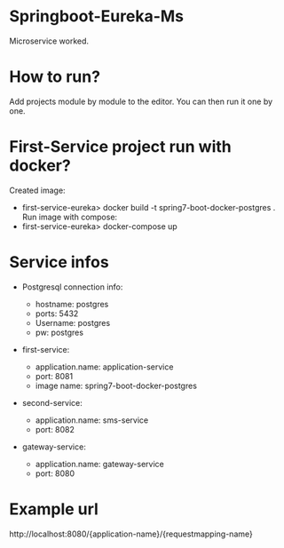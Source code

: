 # Springboot-Eureka-Ms
 Microservice worked.
 
# How to run?
Add projects module by module to the editor. You can then run it one by one.

# First-Service project run with docker?

Created image: 
- first-service-eureka> docker build -t spring7-boot-docker-postgres .
Run image with compose:
- first-service-eureka> docker-compose up


# Service infos

* Postgresql connection info:
   - hostname: postgres
   - ports: 5432
   - Username: postgres
   - pw: postgres
  
* first-service:
  - application.name: application-service
  - port: 8081
  - image name: spring7-boot-docker-postgres
  
* second-service:
  - application.name: sms-service
  - port: 8082
  
* gateway-service:
  - application.name: gateway-service
  - port: 8080
# Example url

http://localhost:8080/{application-name}/{requestmapping-name}

